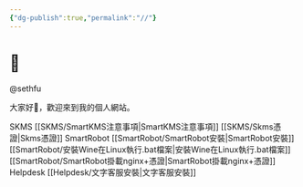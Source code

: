 ```yaml
---
{"dg-publish":true,"permalink":"//"}
---
```


# 🌲

@sethfu

大家好👋，歡迎來到我的個人網站。

SKMS
	[[SKMS/SmartKMS注意事項\|SmartKMS注意事項]]
	[[SKMS/Skms憑證\|Skms憑證]]
SmartRobot
	[[SmartRobot/SmartRobot安裝\|SmartRobot安裝]]
	[[SmartRobot/安裝Wine在Linux執行.bat檔案\|安裝Wine在Linux執行.bat檔案]]
	[[SmartRobot/SmartRobot掛載nginx+憑證\|SmartRobot掛載nginx+憑證]]
Helpdesk
	[[Helpdesk/文字客服安裝\|文字客服安裝]]

